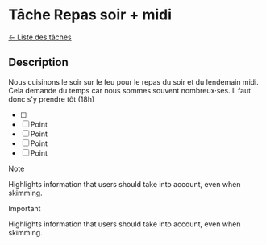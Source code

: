 # Tâche Repas soir + midi
[← Liste des tâches](../)

## Description
Nous cuisinons le soir sur le feu pour le repas du soir et du lendemain midi. Cela demande du temps car nous sommes souvent nombreux·ses. Il faut donc s'y prendre tôt (18h)

- [ ] 
- [ ] Point
- [ ] Point
- [ ] Point
- [ ] Point

> [!NOTE]
> Highlights information that users should take into account, even when skimming.

> [!IMPORTANT]  
> Highlights information that users should take into account, even when skimming.

